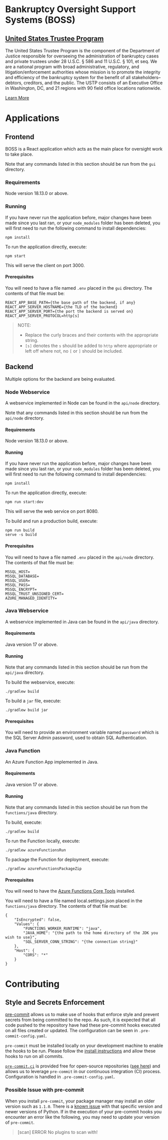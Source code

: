 # Bankruptcy Oversight Support Systems (BOSS)

## [United States Trustee Program](https://www.justice.gov/ust)

The United States Trustee Program is the component of the Department of Justice responsible for overseeing the administration of bankruptcy cases and private trustees under 28 U.S.C. § 586 and 11 U.S.C. § 101, et seq. We are a national program with broad administrative, regulatory, and litigation/enforcement authorities whose mission is to promote the integrity and efficiency of the bankruptcy system for the benefit of all stakeholders–debtors, creditors, and the public. The USTP consists of an Executive Office in Washington, DC, and 21 regions with 90 field office locations nationwide.

[Learn More](https://www.justice.gov/ust/about-program)

# Applications

## Frontend

BOSS is a React application which acts as the main place for oversight work to take place.

Note that any commands listed in this section should be run from the `gui` directory.

### Requirements

Node version 18.13.0 or above.

### Running

If you have never run the application before, major changes have been made since you last ran, or your `node_modules` folder has been deleted, you will first need to run the following command to install dependencies:

```shell
npm install
```

To run the application directly, execute:

```shell
npm start
```

This will serve the client on port 3000.

#### Prerequisites

You will need to have a file named `.env` placed in the `gui` directory. The contents of that file must be:

```
REACT_APP_BASE_PATH={the base path of the backend, if any}
REACT_APP_SERVER_HOSTNAME={the TLD of the backend}
REACT_APP_SERVER_PORT={the port the backend is served on}
REACT_APP_SERVER_PROTOCOL=http[s]
```

> NOTE:
> - Replace the curly braces and their contents with the appropriate string.
> - `[s]` denotes the `s` should be added to `http` where appropriate or left off where not, no `[` or `]` should be included.

## Backend

Multiple options for the backend are being evaluated.

### Node Webservice

A webservice implemented in Node can be found in the `api/node` directory.

Note that any commands listed in this section should be run from the `api/node` directory.

#### Requirements

Node version 18.13.0 or above.

#### Running

If you have never run the application before, major changes have been made since you last ran, or your `node_modules` folder has been deleted, you will first need to run the following command to install dependencies:

```shell
npm install
```

To run the application directly, execute:

```shell
npm run start:dev
```

This will serve the web service on port 8080.

To build and run a production build, execute:

```shell
npm run build
serve -s build
```

#### Prerequisites

You will need to have a file named `.env` placed in the `api/node` directory. The contents of that file must be:

```
MSSQL_HOST=
MSSQL_DATABASE=
MSSQL_USER=
MSSQL_PASS=
MSSQL_ENCRYPT=
MSSQL_TRUST_UNSIGNED_CERT=
AZURE_MANAGED_IDENTITY=
```

### Java Webservice

A webservice implemented in Java can be found in the `api/java` directory.

#### Requirements

Java version 17 or above.

#### Running

Note that any commands listed in this section should be run from the `api/java` directory.

To build the webservice, execute:

```shell
./gradlew build
```

To build a `jar` file, execute:

```shell
./gradlew build jar
```

#### Prerequisites

You will need to provide an environment variable named `password` which is the SQL Server Admin password, used to obtain SQL Authentication.

### Java Function

An Azure Function App implemented in Java.

#### Requirements

Java version 17 or above.

#### Running

Note that any commands listed in this section should be run from the `functions/java` directory.

To build, execute:

```shell
./gradlew build
```

To run the Function locally, execute:

```shell
./gradlew azureFunctionsRun
```

To package the Function for deployment, execute:

```shell
./gradlew azureFunctionsPackageZip
```

#### Prerequisites

You will need to have the [Azure Functions Core Tools](https://learn.microsoft.com/en-us/azure/azure-functions/functions-run-local?tabs=v4%2Cmacos%2Ccsharp%2Cportal%2Cbash#install-the-azure-functions-core-tools) installed.

You will need to have a file named local.settings.json placed in the `functions/java` directory. The contents of that file must be:

```
{
    "IsEncrypted": false,
    "Values": {
        "FUNCTIONS_WORKER_RUNTIME": "java",
        "JAVA_HOME": "{the path to the home directory of the JDK you wish to use}",
        "SQL_SERVER_CONN_STRING": "{the connection string}"
    },
    "Host": {
        "CORS": "*"
    }
}
```

# Contributing

## Style and Secrets Enforcement

[pre-commit](https://pre-commit.com) allows us to make use of hooks that enforce style and prevent secrets from being committed to the repo. As such, it is expected that all code pushed to the repository have had these pre-commit hooks executed on all files created or updated. The configuration can be seen in `.pre-commit-config.yaml`.

`pre-commit` must be installed locally on your development machine to enable the hooks to be run. Please follow the [install instructions](https://pre-commit.com/index.html#installation) and allow these hooks to run on all commits.

[`pre-commit.ci`](https://pre-commit.ci/) is provided free for open-source repositories ([see here](https://pre-commit.ci/#pricing)) and allows us to leverage `pre-commit` in our continuous integration (CI) process. Configuration is handled in `.pre-commit-config.yaml`.

### Possible Issue with pre-commit

When you install `pre-commit`, your package manager may install an older version such as `1.1.0`. There is a [known issue](https://github.com/Yelp/detect-secrets/issues/452) with that specific version and newer versions of Python. If in the execution of your pre-commit hooks you encounter an error like the following, you may need to update your version of `pre-commit`.

> [scan]  ERROR   No plugins to scan with!
